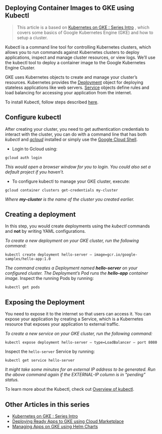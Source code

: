 ## Deploying Container Images to GKE using Kubectl

> This article is a based on [Kubernetes on GKE : Series Intro](https://fullstackgcp.com/kubernetes-on-gke-series-intro-5969ae700e99) , which covers some basics of Google Kubernetes Engine (GKE) and how to setup a cluster.

Kubectl is a command line tool for controlling Kubernetes clusters, which allows you to run commands against Kubernetes clusters to deploy applications, inspect and manage cluster resources, or view logs.
We’ll use the kubectl tool to deploy a container image to the Google Kubernetes Engine Cluster.

GKE uses Kubernetes objects to create and manage your cluster’s resources. Kubernetes provides the [Deployment](https://cloud.google.com/kubernetes-engine/docs/concepts/deployment) object for deploying stateless applications like web servers. [Service](https://cloud.google.com/kubernetes-engine/docs/concepts/service) objects define rules and load balancing for accessing your application from the internet.

To install Kubectl, follow steps described [here](https://kubernetes.io/docs/tasks/tools/install-kubectl/).

## Configure kubectl

After creating your cluster, you need to get authentication credentials to interact with the cluster, you can do with a command line that has both _kubectl_ and [_gcloud_](https://cloud.google.com/sdk) installed or simply use the [Google Cloud Shell](https://cloud.google.com/shell).

*   Login to Gcloud using:


```
gcloud auth login
```


_This would open a browser window for you to login. You could also set a default project if you haven’t._

*   To configure kubectl to manage your GKE cluster, execute:


```
gcloud container clusters get-credentials my-cluster
```


_Where_ **_my-cluster_** _is the name of the cluster you created earlier._

## Creating a deployment

In this step, you would create deployments using the _kubectl_ commands and **not** by writing YAML configurations.

_To create a new deployment on your GKE cluster, run the following command:_


```
kubectl create deployment hello-server — image=gcr.io/google-samples/hello-app:1.0
```


_The command creates a Deployment named_ **_hello-server_** _on your configured cluster. The Deployment’s Pod runs the_ **_hello-app_** _container image._ Inspect the running Pods by running:


```
kubectl get pods
```


## Exposing the Deployment

You need to expose it to the internet so that users can access it. You can expose your application by creating a Service, which is a Kubernetes resource that exposes your application to external traffic.

_To create a new service on your GKE cluster, run the following command:_


```
kubectl expose deployment hello-server — type=LoadBalancer — port 8080
```


Inspect the `hello-server` Service by running:


```
kubectl get service hello-server
```


_It might take some minutes for an external IP address to be generated. Run the above command again if the EXTERNAL-IP column is in “pending” status._

To learn more about the Kubectl, check out [Overview of kubectl](https://kubernetes.io/docs/reference/kubectl/overview/).

## Other Articles in this series
- [Kubernetes on GKE : Series Intro](https://fullstackgcp.com/kubernetes-on-gke-series-intro-5969ae700e99)
- [Deploying Ready Apps to GKE using Cloud Marketplace](https://fullstackgcp.com/deploying-ready-apps-to-gke-using-cloud-marketplace-4353ea499546)
- [Managing Apps on GKE using Helm Charts](#)

